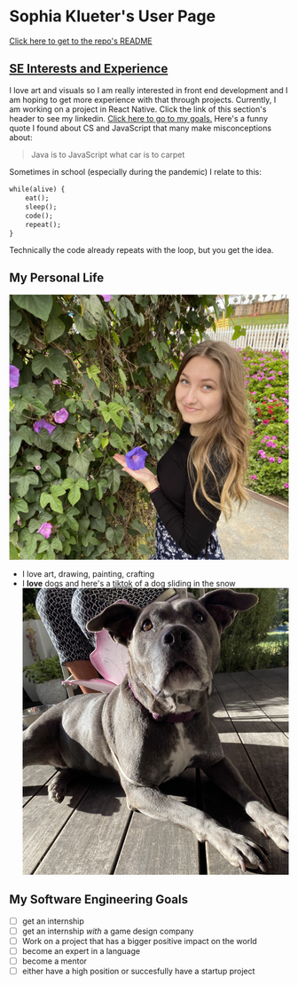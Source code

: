 # Sophia Klueter's User Page
[Click here to get to the repo's README](README.md)
## [SE Interests and Experience](https://www.linkedin.com/in/sophia-klueter-26378b1a0/)
I love art and visuals so I am really interested in front end development and I am hoping to get more experience with that through projects. Currently, I am working on a project in React Native. Click the link of this section's header to see my linkedin. [Click here to go to my goals.](https://github.com/sophiaklu/cse110/blob/markdown-user-page/index.md#my-software-engineering-goals)
Here's a funny quote I found about CS and JavaScript that many make misconceptions about:
> Java is to JavaScript what car is to carpet

Sometimes in school (especially during the pandemic) I relate to this:
```
while(alive) {
    eat();
    sleep();
    code();
    repeat();
}
```
Technically the code already repeats with the loop, but you get the idea.
## My Personal Life
![This is me](images/me.jpeg)
- I love art, drawing, painting, crafting
- I **love** dogs and here's a [tiktok](https://vm.tiktok.com/ZMePcBRYD/) of a dog sliding in the snow
![Here's my doggo that passed away recently](images/dog.jpeg)
## My Software Engineering Goals
- [ ] get an internship
- [ ] get an internship *with* a game design company
- [ ] Work on a project that has a bigger positive impact on the world
- [ ] become an expert in a language
- [ ] become a mentor
- [ ] either have a high position or succesfully have a startup project